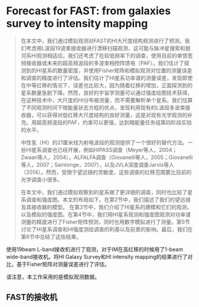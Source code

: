 # Forecast for FAST: from galaxies survey to intensity mapping

> 在本文中，我们通过模拟观测对FAST的HI大尺度结构观测进行了预测。我们考虑用L波段19波束接收器进行漂移扫描观测，这可能与脉冲星搜索和银河系HI观测相适应。我们还考虑了在较低频率下的调查，使用目前的单馈宽频接收器或未来的超高频波段的多波束相控阵馈电（PAF）。我们估计了探测到的HI星系的数量密度，并使用Fisher矩阵和模拟观测对位置的测量误差和调查的精度进行了评估。我们估计了HI星系功率谱的测量误差，发现即使在中等红移的情况下，误差也比较大，因为随着红移的增加，正面探测到的星系数量急剧下降。然而，良好的宇宙学测量可以通过强度绘图技术获得，在这种技术中，大尺度的HI分布被测量，而不需要解析单个星系。我们估算了不同观测时间下暗能量状态方程的优点，发现利用现有的L波段多波束接收器，可以获得对低红移大尺度结构的良好测量，这是对现有光学观测的补充。用超高频波段的PAF，约束可以更强，达到暗能量任务组第四阶段实验的水平。
>
> 中性氢（HI）的21厘米线为射电波段的观测提供了一个很好的替代方法。一些HI星系调查也已经开展，例如HIPASS调查（Meyer等人，2004；Zwaan等人，2004），ALFALFA调查（Giovanelli等人，2005；Giovanelli等人，2007；Saintonge，2007），以及JVLA深度调查Jarvis等人（2014）。然而，受限于望远镜的灵敏度，这些调查的红移范围要比目前的光学调查小很多。
>
> 在本文中，我们通过模拟观察到的星系做了更详细的调查，同时也比较了星系调查和强度图。本文的布局如下。在第2节中，我们描述了我们的望远镜及其接收器的模型。 在第3节中，我们介绍了HI星系的建模和它们的观测，以及模拟的强度图。在第4节中，我们用HI星系观测和强度图观测对功率谱测量的精度进行了Fisher矩阵预测，同时也用数字模拟进行了测量。第5节讨论了HI星系调查和HI强度测绘调查的利基以及前景的影响。最后，我们在第6节中总结了这些结果。

使用19beam L-band接收机进行了观测，对于IM在高红移的时候用了1-beam wide-band接收机。将HI Galaxy Survey和HI intensity mapping的结果进行了对比，基于Fisher矩阵对测量误差进行了评估。

请注意，本工作采用的是模拟观测数据。

## FAST的接收机

